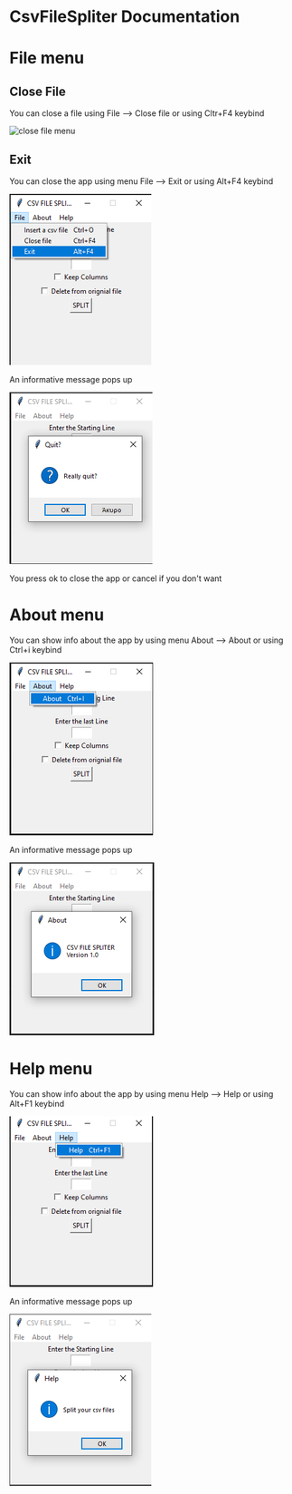# CsvFileSpliter Documentation

# File menu

## Close File

You can close a file using File --> Close file or using Cltr+F4 keybind

<p><img src="doc images/file/closefmenu.png" title = "close file menu"/></p>

## Exit

You can close the app using menu File --> Exit or using Alt+F4 keybind

<p><img src = "File/exit menu.png" title="Exit Menu"/> </p>

An informative message pops up

<p><img src ="File/exit menu pop up.png" title="close app pop up"/> </p>

You press ok to close the app or cancel if you don't want


# About menu

You can show info about the app by using menu About --> About or using Ctrl+i keybind

<p><img src="About/about menu.png" title="about menu"/></p>

An informative message pops up

<p><img src="About/about pop up.png" title="about menu"/></p> 

# Help menu

You can show info about the app by using menu Help --> Help or using Alt+F1 keybind

<p><img src="Help/help menu.png" title="help menu"/></p>


An informative message pops up

<p><img src="Help/help pop up.png" title="help"/></p> 